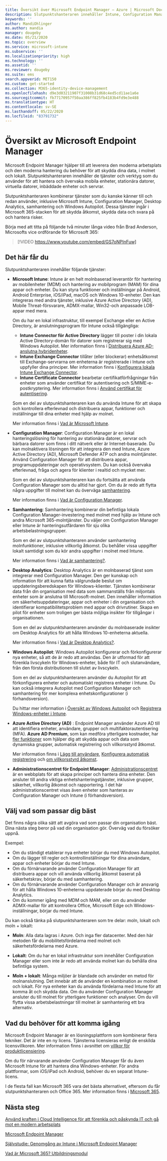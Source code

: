 ```yaml
---
title: Översikt över Microsoft Endpoint Manager – Azure | Microsoft Docs
description: Slutpunktshanteraren innehåller Intune, Configuration Manager, samhantering, skrivbordsanalys, Windows Autopilot och administrationscentret för att hantera alla enheter, inklusive lokalt.
keywords: ''
author: MandiOhlinger
ms.author: mandia
manager: dougeby
ms.date: 05/21/2020
ms.topic: overview
ms.service: microsoft-intune
ms.subservice: ''
ms.localizationpriority: high
ms.technology: ''
ms.assetid: ''
ms.reviewer: dougeby
ms.suite: ems
search.appverid: MET150
ms.custom: get-started
ms.collection: M365-identity-device-management
ms.openlocfilehash: d9e3d03211907f31008b31d68c4ed5cd11ae1a6e
ms.sourcegitcommit: fb77170957f50aa386ff825fb4183b4fd9e3e488
ms.translationtype: HT
ms.contentlocale: sv-SE
ms.lasthandoff: 05/22/2020
ms.locfileid: "83791732"
---
```

# <a name="microsoft-endpoint-manager-overview"></a>Översikt av Microsoft Endpoint Manager

Microsoft Endpoint Manager hjälper till att leverera den moderna arbetsplats och den moderna hantering du behöver för att skydda dina data, i molnet och lokalt. Slutpunktshanteraren innehåller de tjänster och verktyg som du använder för att hantera och övervaka mobila enheter, stationära datorer, virtuella datorer, inbäddade enheter och servrar.

Slutpunktshanteraren kombinerar tjänster som du kanske känner till och redan använder, inklusive Microsoft Intune, Configuration Manager, Desktop Analytics, samhantering och Windows Autopilot. Dessa tjänster ingår i Microsoft 365-stacken för att skydda åtkomst, skydda data och svara på och hantera risker.

Börja med att titta på följande två minuter långa video från Brad Anderson, Microsofts vice ordförande för Microsoft 365:

> [!VIDEO https://www.youtube.com/embed/GS7oNPInFuw]

## <a name="what-you-get"></a>Det här får du

Slutpunktshanteraren innehåller följande tjänster:

- **Microsoft Intune**: Intune är en helt molnbaserad leverantör för hantering av mobilenheter (MDM) och hantering av mobilprogram (MAM) för dina appar och enheter. Du kan styra funktioner och inställningar på Android, Android Enterprise, iOS/iPad, macOS och Windows 10-enheter. Den kan integreras med andra tjänster, inklusive Azure Active Directory (AD), Mobile Threat-försvarare, ADMX-mallar, Win32-och anpassade LOB-appar med mera.

  Om du har en lokal infrastruktur, till exempel Exchange eller en Active Directory, är anslutningsprogram för Intune också tillgängliga:

  - **Intune Connector för Active Directory** lägger till poster i din lokala Active Directory-domän för datorer som registrerar sig med Windows Autopilot. Mer information finns i [Distribuera Azure AD-anslutna hybridenheter](/mem/intune/enrollment/windows-autopilot-hybrid).
  - **Intune Exchange Connector** tillåter (eller blockerar) enhetsåtkomst till Exchange-servrarna om enheterna är registrerade i Intune och uppfyller dina principer. Mer information finns i [Konfigurera lokala Intune Exchange Connector](/mem/intune/protect/exchange-connector-install).
  - **Intune Certificate Connector** bearbetar certifikatförfrågningar från enheter som använder certifikat för autentisering och S/MIME-e-postkryptering. Mer information finns i [Använd certifikat för autentisering](/mem/intune/protect/certificates-configure).

  Som en del av slutpunktshanteraren kan du använda Intune för att skapa och kontrollera efterlevnad och distribuera appar, funktioner och inställningar till dina enheter med hjälp av molnet.

  Mer information finns i [Vad är Microsoft Intune](https://docs.microsoft.com/intune/fundamentals/what-is-intune).

- **Configuration Manager**: Configuration Manager är en lokal hanteringslösning för hantering av stationära datorer, servrar och bärbara datorer som finns i ditt nätverk eller är Internet-baserade. Du kan molnaktivera lösningen för att integrera den med Intune, Azure Active Directory (AD), Microsoft Defender ATP och andra molntjänster. Använd Configuration Manager för att distribuera appar, programuppdateringar och operativsystem. Du kan också övervaka efterlevnad, fråga och agera för klienter i realtid och mycket mer.

  Som en del av slutpunktshanteraren kan du fortsätta att använda Configuration Manager som du alltid har gjort. Om du är redo att flytta några uppgifter till molnet kan du överväga [samhantering](https://docs.microsoft.com/configmgr/comanage/).

  Mer information finns i [Vad är Configuration Manager](https://docs.microsoft.com/configmgr/core/understand/introduction).

- **Samhantering**: Samhantering kombinerar din befintliga lokala Configuration Manager-investering med molnet med hjälp av Intune och andra Microsoft 365-molntjänster. Du väljer om Configuration Manager eller Intune är hanteringsutfärdaren för sju olika arbetsbelastningsgrupper.

  Som en del av slutpunktshanteraren använder samhantering molnfunktioner, inklusive villkorlig åtkomst. Du behåller vissa uppgifter lokalt samtidigt som du kör andra uppgifter i molnet med Intune.

  Mer information finns i [Vad är samhantering?](https://docs.microsoft.com/configmgr/comanage/overview).

- **Desktop Analytics**: Desktop Analytics är en molnbaserad tjänst som integrerar med Configuration Manager. Den ger kunskap och information för att kunna fatta välgrundade beslut om uppdateringsberedskapen för Windows-klienter. Tjänsten kombinerar data från din organisation med data som sammanställs från miljontals enheter som är anslutna till Microsoft-molnet. Den innehåller information om säkerhetsuppdateringar, appar och enheter i din organisation och identifierar kompatibilitetsproblem med appar och drivrutiner. Skapa en pilot för enheter som troligen ger bästa möjliga insikter för tillgångar i organisationen.

  Som en del av slutpunktshanteraren använder du molnbaserade insikter om Desktop Analytics för att hålla Windows 10-enheterna aktuella.

  Mer information finns i [Vad är Desktop Analytics?](https://docs.microsoft.com/configmgr/desktop-analytics/overview).

- **Windows Autopilot**: Windows Autopilot konfigurerar och förkonfigurerar nya enheter, så att de är redo att användas. Den är utformad för att förenkla livscykeln för Windows-enheter, både för IT och slutanvändare, från den första distributionen till slutet av livscykeln.

  Som en del av slutpunktshanteraren använder du Autopilot för att förkonfigurera enheter och automatiskt registrera enheter i Intune. Du kan också integrera Autopilot med Configuration Manager och samhantering för mer komplexa enhetskonfigurationer (i förhandsversion).

  Du hittar mer information i [Översikt av Windows Autopilot](https://docs.microsoft.com/windows/deployment/windows-autopilot/windows-autopilot) och [Registrera Windows-enheter i Intune](/mem/intune/enrollment/enrollment-autopilot).

- **Azure Active Directory (AD)** : Endpoint Manager använder Azure AD till att identifiera enheter, användare, grupper och multifaktorautentisering (MFA). **Azure AD Premium**, som kan medföra ytterligare kostnader, har [fler funktioner](https://azure.microsoft.com/pricing/details/active-directory/) som hjälper dig att skydda appar och data som dynamiska grupper, automatisk registrering och villkorsstyrd åtkomst.

  Mer information finns i [Lägg till användare](/mem/intune/fundamentals/users-add), [Konfigurera automatisk registrering](/mem/intune/enrollment/windows-enroll) och [om villkorsstyrd åtkomst](/mem/intune/protect/conditional-access).

- **Administrationscentret för Endpoint Manager**: [Administrationscentret](https://go.microsoft.com/fwlink/?linkid=2109431) är en webbplats för att skapa principer och hantera dina enheter. Den ansluter till andra viktiga enhetshanteringstjänster, inklusive grupper, säkerhet, villkorlig åtkomst och rapportering. I det här administrationscentret visas även enheter som hanteras av Configuration Manager och Intune (i förhandsversion).

## <a name="choose-whats-right-for-you"></a>Välj vad som passar dig bäst

Det finns några olika sätt att avgöra vad som passar din organisation bäst. Dina nästa steg beror på vad din organisation gör. Överväg vad du försöker uppnå.

Exempel:

- Om du ständigt etablerar nya enheter börjar du med Windows Autopilot.
- Om du lägger till regler och kontrollinställningar för dina användare, appar och enheter börjar du med Intune.
- Om du förnärvarande använder Configuration Manager för att distribuera appar och vill använda villkorlig åtkomst baserat på säkerhetskrav, börjar du med samhantering.
- Om du förnärvarande använder Configuration Manager och är ansvarig för att hålla Windows 10-enheterna uppdaterade börjar du med Desktop Analytics.
- Om du kommer igång med MDM och MAM, eller om du använder ADMX-mallar för att kontrollera Office, Microsoft Edge och Windows-inställningar, börjar du med Intune.

Du kan också tänka på slutpunktshanteraren som tre delar: moln, lokalt och moln + lokalt:

- **Moln**: Alla data lagras i Azure. Och inga fler datacenter. Med den här metoden får du mobilitetsfördelarna med molnet och säkerhetsfördelarna med Azure.

- **Lokalt**: Om du har en lokal infrastruktur som innehåller Configuration Manager eller som inte är redo att använda molnet kan du behålla dina befintliga system.

- **Moln + lokalt**: Många miljöer är blandade och använder en metod för molnanslutning. Det innebär att de använder en kombination av molnet och lokalt. För nya enheter kan du använda fördelarna med Intune för att komma åt och skydda data. Om du använder Configuration Manager ansluter du till molnet för ytterligare funktioner och analyser. Om du vill flytta vissa arbetsbelastningar till molnet är samhantering ett bra alternativ.

## <a name="what-you-need-to-get-started"></a>Vad du behöver för att komma igång

Microsoft Endpoint Manager är en lösningsplattform som kombinerar flera tekniker. Det är inte en ny licens. Tjänsterna licensieras enligt de enskilda licensvillkoren. Mer information finns i avsnittet om [villkor för produktlicensiering](https://www.microsoft.com/licensing/product-licensing/products).

Om du för närvarande använder Configuration Manager får du även Microsoft Intune för att hantera dina Windows-enheter. För andra plattformar, som iOS/iPad och Android, behöver du en separat Intune-licens.

I de flesta fall kan Microsoft 365 vara det bästa alternativet, eftersom du får slutpunktshanteraren och Office 365. Mer information finns i [Microsoft 365](https://www.microsoft.com/licensing/product-licensing/microsoft-365-enterprise).

## <a name="next-steps"></a>Nästa steg

[Använd kraften i Cloud Intelligence för att förenkla och påskynda IT och gå mot en modern arbetsplats](https://www.microsoft.com/microsoft-365/blog/2019/11/04/use-the-power-of-cloud-intelligence-to-simplify-and-accelerate-it-and-the-move-to-a-modern-workplace/)

[Microsoft Endpoint Manager](https://www.microsoft.com/microsoft-365/microsoft-endpoint-manager)

[Självstudie: Genomgång av Intune i Microsoft Endpoint Manager](/intune/fundamentals/tutorial-walkthrough-endpoint-manager)

[Vad är Microsoft 365? Utbildningsmodul](https://docs.microsoft.com/learn/modules/what-is-m365/index)
